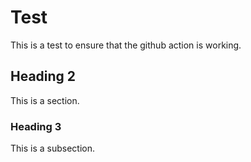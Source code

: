 # Test

This is a test to ensure that the github action is working.

## Heading 2

This is a section.

### Heading 3

This is a subsection.
